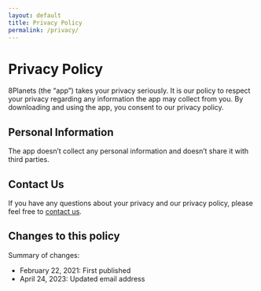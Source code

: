 ```yaml
---
layout: default
title: Privacy Policy
permalink: /privacy/
---
```


# Privacy Policy

8Planets (the “app”) takes your privacy seriously. It is our policy to respect your privacy regarding any information the app may collect from you. By downloading and using the app, you consent to our privacy policy.

## Personal Information

The app doesn’t collect any personal information and doesn’t share it with third parties.

## Contact Us

If you have any questions about your privacy and our privacy policy, please feel free to [contact us](/contact/).

## Changes to this policy

Summary of changes:
- February 22, 2021: First published
- April 24, 2023: Updated email address
